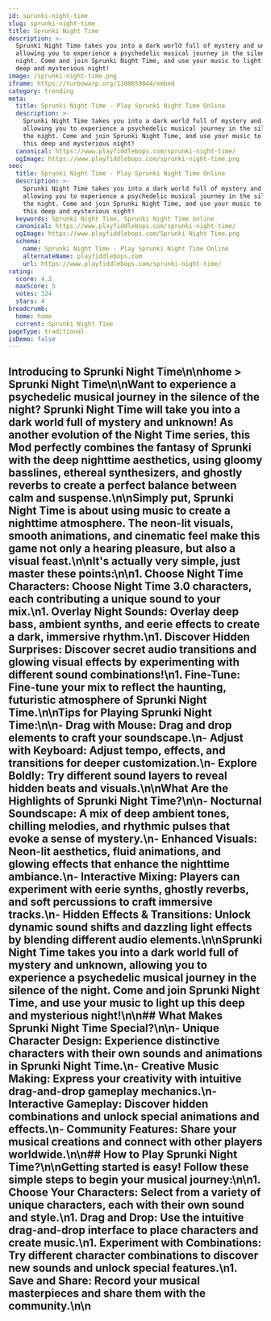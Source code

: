 ```yaml
---
id: sprunki-night-time
slug: sprunki-night-time
title: Sprunki Night Time
description: >-
  Sprunki Night Time takes you into a dark world full of mystery and unknown,
  allowing you to experience a psychedelic musical journey in the silence of the
  night. Come and join Sprunki Night Time, and use your music to light up this
  deep and mysterious night!
image: /sprunki-night-time.png
iframe: https://turbowarp.org/1100659044/embed
category: trending
meta:
  title: Sprunki Night Time - Play Sprunki Night Time Online
  description: >-
    Sprunki Night Time takes you into a dark world full of mystery and unknown,
    allowing you to experience a psychedelic musical journey in the silence of
    the night. Come and join Sprunki Night Time, and use your music to light up
    this deep and mysterious night!
  canonical: https://www.playfiddlebops.com/sprunki-night-time/
  ogImage: https://www.playfiddlebops.com/sprunki-night-time.png
seo:
  title: Sprunki Night Time - Play Sprunki Night Time Online
  description: >-
    Sprunki Night Time takes you into a dark world full of mystery and unknown,
    allowing you to experience a psychedelic musical journey in the silence of
    the night. Come and join Sprunki Night Time, and use your music to light up
    this deep and mysterious night!
  keywords: Sprunki Night Time, Sprunki Night Time online
  canonical: https://www.playfiddlebops.com/sprunki-night-time/
  ogImage: https://www.playfiddlebops.com/Sprunki Night Time.png
  schema:
    name: Sprunki Night Time - Play Sprunki Night Time Online
    alternateName: playfiddlebops.com
    url: https://www.playfiddlebops.com/sprunki-night-time/
rating:
  score: 4.2
  maxScore: 5
  votes: 324
  stars: 4
breadcrumb:
  home: home
  current: Sprunki Night Time
pageType: traditional
isDemo: false
---
```


## Introducing to Sprunki Night Time\n\nhome > Sprunki Night Time\n\nWant to experience a psychedelic musical journey in the silence of the night? Sprunki Night Time will take you into a dark world full of mystery and unknown! As another evolution of the Night Time series, this Mod perfectly combines the fantasy of Sprunki with the deep nighttime aesthetics, using gloomy basslines, ethereal synthesizers, and ghostly reverbs to create a perfect balance between calm and suspense.\n\nSimply put, Sprunki Night Time is about using music to create a nighttime atmosphere. The neon-lit visuals, smooth animations, and cinematic feel make this game not only a hearing pleasure, but also a visual feast.\n\nIt's actually very simple, just master these points:\n\n1. **Choose Night Time Characters**: Choose Night Time 3.0 characters, each contributing a unique sound to your mix.\n1. **Overlay Night Sounds**: Overlay deep bass, ambient synths, and eerie effects to create a dark, immersive rhythm.\n1. **Discover Hidden Surprises**: Discover secret audio transitions and glowing visual effects by experimenting with different sound combinations!\n1. **Fine-Tune**: Fine-tune your mix to reflect the haunting, futuristic atmosphere of Sprunki Night Time.\n\nTips for Playing Sprunki Night Time:\n\n- **Drag with Mouse**: Drag and drop elements to craft your soundscape.\n- **Adjust with Keyboard**: Adjust tempo, effects, and transitions for deeper customization.\n- **Explore Boldly**: Try different sound layers to reveal hidden beats and visuals.\n\nWhat Are the Highlights of Sprunki Night Time?\n\n- **Nocturnal Soundscape**: A mix of deep ambient tones, chilling melodies, and rhythmic pulses that evoke a sense of mystery.\n- **Enhanced Visuals**: Neon-lit aesthetics, fluid animations, and glowing effects that enhance the nighttime ambiance.\n- **Interactive Mixing**: Players can experiment with eerie synths, ghostly reverbs, and soft percussions to craft immersive tracks.\n- **Hidden Effects & Transitions**: Unlock dynamic sound shifts and dazzling light effects by blending different audio elements.\n\nSprunki Night Time takes you into a dark world full of mystery and unknown, allowing you to experience a psychedelic musical journey in the silence of the night. Come and join Sprunki Night Time, and use your music to light up this deep and mysterious night!\n\n## What Makes Sprunki Night Time Special?\n\n- **Unique Character Design**: Experience distinctive characters with their own sounds and animations in Sprunki Night Time.\n- **Creative Music Making**: Express your creativity with intuitive drag-and-drop gameplay mechanics.\n- **Interactive Gameplay**: Discover hidden combinations and unlock special animations and effects.\n- **Community Features**: Share your musical creations and connect with other players worldwide.\n\n## How to Play Sprunki Night Time?\n\nGetting started is easy! Follow these simple steps to begin your musical journey:\n\n1. **Choose Your Characters**: Select from a variety of unique characters, each with their own sound and style.\n1. **Drag and Drop**: Use the intuitive drag-and-drop interface to place characters and create music.\n1. **Experiment with Combinations**: Try different character combinations to discover new sounds and unlock special features.\n1. **Save and Share**: Record your musical masterpieces and share them with the community.\n\n